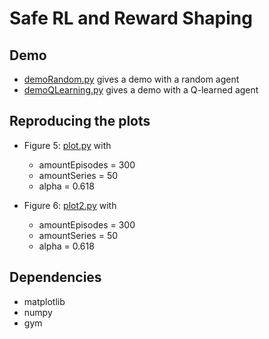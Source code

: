 # Safe RL and Reward Shaping
## Demo

- [demoRandom.py](demoRandom.py) gives a demo with a random agent
- [demoQLearning.py](demoQLearning.py) gives a demo with a Q-learned agent

## Reproducing the plots

- Figure 5: [plot.py](plot.py) with
   - amountEpisodes = 300
   - amountSeries = 50
   - alpha = 0.618

- Figure 6: [plot2.py](plot2.py) with
   - amountEpisodes = 300
   - amountSeries = 50
   - alpha = 0.618



## Dependencies
- matplotlib
- numpy
- gym


